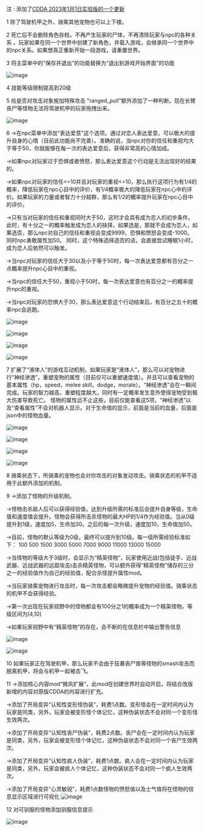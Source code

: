 注 : 添加了[CDDA 2023年1月1日实验版的一个更新](https://github.com/CleverRaven/Cataclysm-DDA/pull/62940)


1 除了驾驶机甲之外，骑乘其他宠物也可以上下楼。


2 死亡后不会删除角色存档，不再产生玩家的尸体，不再清除玩家与npc的各种关系 。玩家如果在同一个世界中创建了新角色，并载入游戏，会继承同一个世界中的npc关系。如果想真正重新开始一段游戏，请重置世界。


3 将主菜单中的“保存并退出”的功能替换为“退出到游戏开始界面”的功能

![image](https://user-images.githubusercontent.com/112397151/213397908-e35b202a-72be-43da-b190-5fb17ce8651a.png)


4 技能等级限制提高到20级


5 给是否对攻击对象施加特殊攻击 "ranged_pull"额外添加了一种判断。现在长臂丧尸等怪物无法将驾驶机甲的玩家拖拽出来。

![image](https://user-images.githubusercontent.com/112397151/213398129-97233b65-343a-48ec-9c9f-d959d8f97502.png)


6 
->在npc菜单中添加“表达爱意”这个选项。通过对恋人表达爱意，可以极大的提升自身的心情（目前此功能尚不完善）。准确的说，当npc对你的信任和重视均大于等于50，你就能够在每一次的表达爱意后，获得非常高的心情加成。

->如果npc对玩家过于恐惧或者愤怒，那么表达爱意这个行动是无法出现好的结果的。

->如果npc对玩家的信任<=10并且对玩家的重视<=10，那么执行这项行为有1/4的概率，降低玩家在npc心目中的评价，有1/4概率极大的降低玩家在npc心中的评价。如果玩家的力量或者智力十分超群，那么有1/2的概率提升玩家在npc心目中的评价。

->只有当对玩家的信任和重视同时大于50，这时才会具有成为恋人的初步条件。此时，有十分之一的概率触发成为恋人的抉择，如果选是，那就不会成为恋人，如果选否，那么npc对自己的信任和重视会变成9999，恐惧和愤怒会变成-1000。同时npc勇敢属性加50。
同时，这个特殊选择选否的话，会直接尝试睡眠1小时，成为恋人后依然可以触发。

->当npc对玩家的信任大于30以及小于等于50时，每一次表达爱意都有百分之一点概率提升npc心目中的重视。

->当npc的信任大于50，重视小于50时，每一次表达爱意也有百分之一的概率提升npc的重视。

->当npc对玩家的恐惧大于30，那么表达爱意这个行动结束后，有百分之五十的概率npc会逃跑。

![image](https://user-images.githubusercontent.com/112397151/213398978-a73a1738-867a-4365-8acf-f118cee04a3e.png)

![image](https://user-images.githubusercontent.com/112397151/213399027-5fbdae07-c4d2-49d2-95f6-7af0d34a13d0.png)

![image](https://user-images.githubusercontent.com/112397151/213399045-a5504342-8acd-4046-b52f-eeeb942bb4ca.png)

![image](https://user-images.githubusercontent.com/112397151/213399088-b1c38dae-4458-472d-908d-a72823ec434d.png)


7 扩展了“液体人”的游戏互动机制，如果玩家是“液体人”，那么可以对宠物进行“神经渗透”，重塑宠物的属性（目前仅可以重塑速度值）。并且可以查看宠物的基本属性（hp，speed，melee skill，dodge，morale）。“神经渗透”会在一瞬间完成。玩家的智力越高，重塑程度越大。同时有一定概率发生意外使得宠物受到极大伤害导致死亡。 怪物的属性远不止这些，目前仅能查看这5项，“神经渗透”以及“查看属性”不会对机器人显示。对于生命值的显示，前面是当前的血量，后面是json中的怪物血量。

![image](https://user-images.githubusercontent.com/112397151/213398848-c84e1ee7-d212-4969-a820-48b7a58f6091.png)

![image](https://user-images.githubusercontent.com/112397151/213398870-1dd3544d-3cb0-4bfa-8882-93efff727b2b.png)

![image](https://user-images.githubusercontent.com/112397151/213398895-5d803f02-efe9-4724-97eb-136e7fe8a0c4.png)

![image](https://user-images.githubusercontent.com/112397151/213398929-213f9492-a06c-43f8-8513-12cc8f1d6450.png)


8 骑乘状态下，所骑乘的宠物也会对你攻击的对象发动攻击。骑乘状态的机甲不适用于此额外添加的机制。


9 
->添加了怪物的升级机制。

->怪物击杀敌人后可以获得经验值，达到升级所需的标准后会提升自身等级，生命值和速度值会提升。怪物会获得所击杀怪物的最大HP的1/4作为经验值。当从0级提升到1级，速度加5，生命加30。之后的每一次升级，速度加10，生命值加50。

->目前，怪物的默认等级为0级，最终可以提升到10级。每一级所需经验标准如下：
100 500 1500 3000 5000 7000 9000 11000 13000 15000 

->当怪物的等级大于3级时，会显示为“精英怪物”，玩家使用近战(包括徒手、近战武器、近战武器的远距攻击)击杀精英怪物，可以额外获得“精英怪物”储存的三分之一的经验值作为自己的经验值，配合杀怪提升属性mod。

->当玩家骑乘宠物进行攻击时，每一次攻击都会略微提升宠物的经验值。骑乘状态的机甲不会获得经验。

->第一次出现在玩家视野中的怪物都会有100分之1的概率成为一个精英怪物，等级区间为[4,10]

->如果玩家视野中有“精英怪物”的存在，会不断的在信息栏中输出警告信息

![image](https://user-images.githubusercontent.com/112397151/213399851-8dc22358-c806-45c7-9093-390204835171.png)

![image](https://user-images.githubusercontent.com/112397151/213399872-7a89d6a7-4e79-4ad7-be09-42f4b5a497b6.png)


10 如果玩家正在驾驶机甲，那么玩家不会由于狂暴丧尸兽等怪物的smash攻击而脱离机甲，将会与机甲一起被击飞。


11
->添加核心内容mod“微风扩展”，此mod在创建世界时自动开启，将结合改版新增的内容对原版CDDA的内容进行扩充。

->添加了开局变异“认知性变形怪伪装”，耗费1点数。变形怪会在一定时间内认为玩家是同类，另外，玩家会被变形怪个体记忆，这种伪装状态不会对同一个变形怪生效两次。

->添加了开局变异“认知性丧尸伪装”，耗费2点数。丧尸会在一定时间内认为玩家是同类，另外，玩家会被变形怪个体记忆，这种伪装状态不会对同一个丧尸生效两次。

->添加了开局变异“认知性疯人伪装”，耗费1点数。疯人会在一定时间内认为玩家是同类，另外，玩家会被疯人个体记忆，这种伪装状态不会对同一个疯人生效两次。

->添加了开局变异“心灵敏锐”，耗费1点数怪物的愤怒值以及士气值将在怪物的信息显示区域进行可视化
![image](https://user-images.githubusercontent.com/112397151/213400228-a1736dec-4406-4f99-89b7-dda829f72347.png)

12 对可驯服的怪物添加驯服信息提示

![image](https://user-images.githubusercontent.com/112397151/213400319-da0fc6df-70c2-401c-94c2-09a4709573ca.png)







